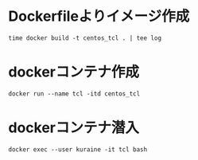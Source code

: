 # Dockerfileよりイメージ作成

```
time docker build -t centos_tcl . | tee log
```

# dockerコンテナ作成 

```
docker run --name tcl -itd centos_tcl
```

# dockerコンテナ潜入

```
docker exec --user kuraine -it tcl bash
```
